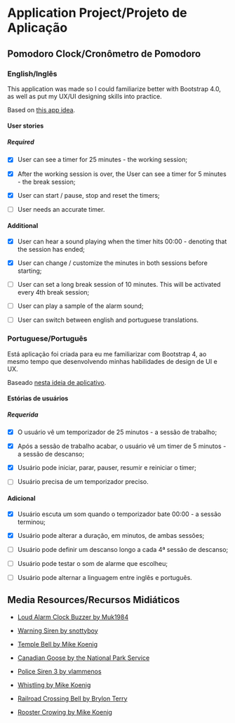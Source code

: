 # Application Project/Projeto de Aplicação

## Pomodoro Clock/Cronômetro de Pomodoro

### English/Inglês

This application was made so I could familiarize better with Bootstrap 4.0, as well as put my UX/UI designing skills into practice.

Based on [this app idea](https://github.com/florinpop17/app-ideas/blob/master/Projects/1-Beginner/Pomodoro-Clock.md).

#### User stories

##### Required

- [x] User can see a timer for 25 minutes - the working session;

- [x] After the working session is over, the User can see a timer for 5 minutes - the break session;

- [x] User can start / pause, stop and reset the timers;

- [ ] User needs an accurate timer.

#### Additional

- [x] User can hear a sound playing when the timer hits 00:00 - denoting that the session has ended;

- [x] User can change / customize the minutes in both sessions before starting;

- [ ] User can set a long break session of 10 minutes. This will be activated every 4th break session;

- [ ] User can play a sample of the alarm sound;

- [ ] User can switch between english and portuguese translations.

### Portuguese/Português

Está aplicação foi criada para eu me familiarizar com Bootstrap 4, ao mesmo tempo que desenvolvendo minhas habilidades de design de UI e UX.

Baseado [nesta ideia de aplicativo](https://github.com/florinpop17/app-ideas/blob/master/Projects/1-Beginner/Pomodoro-Clock.md).

#### Estórias de usuários

##### Requerida

- [x] O usuário vê um temporizador de 25 minutos - a sessão de trabalho;

- [x] Após a sessão de trabalho acabar, o usuário vê um timer de 5 minutos - a sessão de descanso;

- [x] Usuário pode iniciar, parar, pauser, resumir e reiniciar o timer;

- [ ] Usuário precisa de um temporizador preciso.

#### Adicional

- [x] Usuário escuta um som quando o temporizador bate 00:00 - a sessão terminou;

- [x] Usuário pode alterar a duração, em minutos, de ambas sessões;

- [ ] Usuário pode definir um descanso longo a cada 4ª sessão de descanso;

- [ ] Usuário pode testar o som de alarme que escolheu;

- [ ] Usuário pode alternar a linguagem entre inglês e português.

## Media Resources/Recursos Midiáticos

- [Loud Alarm Clock Buzzer by Muk1984](https://soundbible.com/2061-Loud-Alarm-Clock-Buzzer.html)

- [Warning Siren by snottyboy](https://soundbible.com/1355-Warning-Siren.html)

- [Temple Bell by Mike Koenig](https://soundbible.com/1531-Temple-Bell.html)

- [Canadian Goose by the National Park Service](https://soundbible.com/952-Canadian-Geese.html)

- [Police Siren 3 by vlammenos](https://soundbible.com/581-Police-Siren-3.html)

- [Whistling by Mike Koenig](https://soundbible.com/778-Whistling.html)

- [Railroad Crossing Bell by Brylon Terry](https://soundbible.com/2070-Railroad-Crossing-Bell.html)

- [Rooster Crowing by Mike Koenig](https://soundbible.com/1134-Rooster-Crowing.html)
